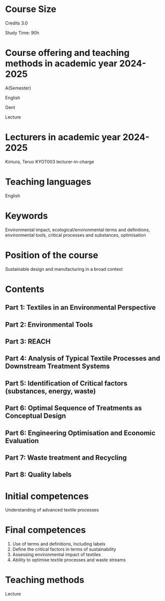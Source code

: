 # Course Size

Credits 3.0

Study Time: 90h

# Course offering and teaching methods in academic year 2024-2025

A(Semester)

English

Gent

Lecture

# Lecturers in academic year 2024-2025

Kimura, Teruo     KYOT003        lecturer-in-charge

# Teaching languages 

English

# Keywords

Environmental impact, ecological/environmental terms and definitions, environmental tools, critical processes and substances, optimisation

# Position of the course

Sustainable design and manufacturing in a broad context

# Contents

## Part 1: Textiles in an Environmental Perspective
## Part 2: Environmental Tools
## Part 3: REACH
## Part 4: Analysis of Typical Textile Processes and Downstream Treatment Systems
## Part 5: Identification of Critical factors (substances, energy, waste)
## Part 6: Optimal Sequence of Treatments as Conceptual Design
## Part 6: Engineering Optimisation and Economic Evaluation
## Part 7: Waste treatment and Recycling
## Part 8: Quality labels

# Initial competences

Understanding of advanced textile processes

# Final competences

1. Use of terms and definitions, including labels
2. Define the critical factors in terms of sustainability
3. Assessing environmental impact of textiles
4. Ability to optimise textile processes and waste streams

# Teaching methods

Lecture
